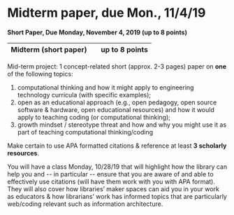 # Midterm paper, due Mon., 11/4/19

**Short Paper, Due Monday, November 4, 2019  \(up to 8 points\)**

| **Midterm \(short paper\)** |  | **up to 8 points** |
| :--- | :--- | :--- |


Mid-term project: 1 concept-related short \(approx. 2-3 pages\) paper on **one** of the following topics: 

1. computational thinking and how it might apply to engineering technology curricula \(with specific examples\); 
2. open as an educational approach \(e.g., open pedagogy, open source software & hardware, open educational resources\) and how it would apply to teaching coding \(or computational thinking\);
3.  growth mindset / stereotype threat and how and why you might use it as part of teaching computational thinking/coding

Make certain to use APA formatted citations & reference at least **3 scholarly resources**.  


You will have a class Monday, 10/28/19 that will highlight how the library can help you and -- in particular -- ensure that you are aware of and able to effectively use citations \(will have them work with you with APA format\). They will also cover how libraries’ maker spaces can aid you in your work as educators & how librarians’ work has informed topics that are particularly web/coding relevant such as information architecture.   


